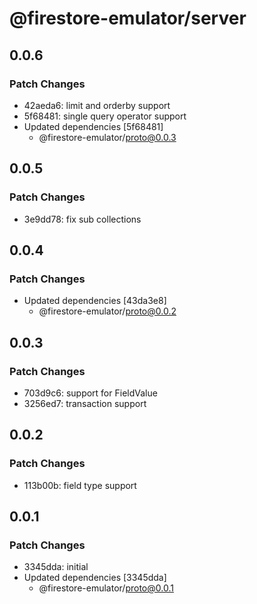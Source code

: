 # @firestore-emulator/server

## 0.0.6

### Patch Changes

- 42aeda6: limit and orderby support
- 5f68481: single query operator support
- Updated dependencies [5f68481]
  - @firestore-emulator/proto@0.0.3

## 0.0.5

### Patch Changes

- 3e9dd78: fix sub collections

## 0.0.4

### Patch Changes

- Updated dependencies [43da3e8]
  - @firestore-emulator/proto@0.0.2

## 0.0.3

### Patch Changes

- 703d9c6: support for FieldValue
- 3256ed7: transaction support

## 0.0.2

### Patch Changes

- 113b00b: field type support

## 0.0.1

### Patch Changes

- 3345dda: initial
- Updated dependencies [3345dda]
  - @firestore-emulator/proto@0.0.1
